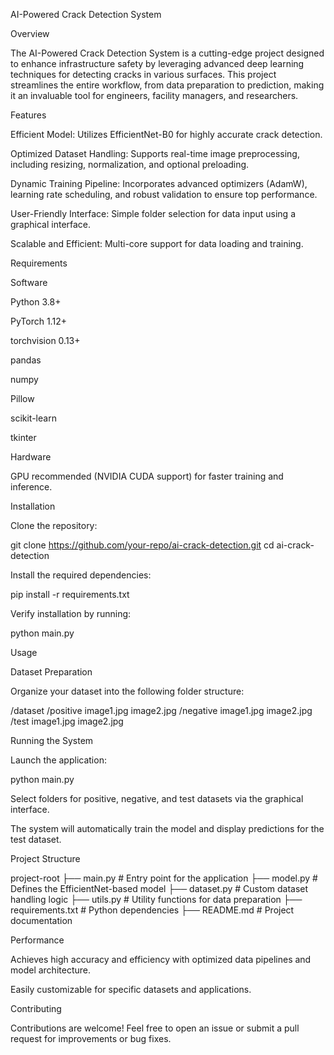 AI-Powered Crack Detection System

Overview

The AI-Powered Crack Detection System is a cutting-edge project designed to enhance infrastructure safety by leveraging advanced deep learning techniques for detecting cracks in various surfaces. This project streamlines the entire workflow, from data preparation to prediction, making it an invaluable tool for engineers, facility managers, and researchers.

Features

Efficient Model: Utilizes EfficientNet-B0 for highly accurate crack detection.

Optimized Dataset Handling: Supports real-time image preprocessing, including resizing, normalization, and optional preloading.

Dynamic Training Pipeline: Incorporates advanced optimizers (AdamW), learning rate scheduling, and robust validation to ensure top performance.

User-Friendly Interface: Simple folder selection for data input using a graphical interface.

Scalable and Efficient: Multi-core support for data loading and training.

Requirements

Software

Python 3.8+

PyTorch 1.12+

torchvision 0.13+

pandas

numpy

Pillow

scikit-learn

tkinter

Hardware

GPU recommended (NVIDIA CUDA support) for faster training and inference.

Installation

Clone the repository:

git clone https://github.com/your-repo/ai-crack-detection.git
cd ai-crack-detection

Install the required dependencies:

pip install -r requirements.txt

Verify installation by running:

python main.py

Usage

Dataset Preparation

Organize your dataset into the following folder structure:

/dataset
    /positive
        image1.jpg
        image2.jpg
    /negative
        image1.jpg
        image2.jpg
    /test
        image1.jpg
        image2.jpg

Running the System

Launch the application:

python main.py

Select folders for positive, negative, and test datasets via the graphical interface.

The system will automatically train the model and display predictions for the test dataset.

Project Structure

project-root
├── main.py                  # Entry point for the application
├── model.py                 # Defines the EfficientNet-based model
├── dataset.py               # Custom dataset handling logic
├── utils.py                 # Utility functions for data preparation
├── requirements.txt         # Python dependencies
├── README.md                # Project documentation

Performance

Achieves high accuracy and efficiency with optimized data pipelines and model architecture.

Easily customizable for specific datasets and applications.

Contributing

Contributions are welcome! Feel free to open an issue or submit a pull request for improvements or bug fixes.
